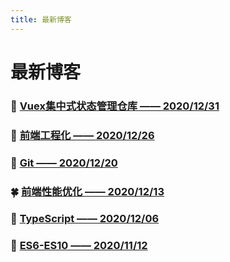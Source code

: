 ```yaml
---
title: 最新博客
---
```

# 最新博客
### :100: [Vuex集中式状态管理仓库 —— 2020/12/31](./vue/vuex/01vuex.md)
### :watermelon: [前端工程化 —— 2020/12/26](./program/README.md)
### :lollipop: [Git —— 2020/12/20](./others/Git/01.md)
### :four_leaf_clover: [前端性能优化 —— 2020/12/13](./performance/README.md)
### :popcorn: [TypeScript —— 2020/12/06](./javascript/typescript/01.md)
### :rainbow: [ES6-ES10 —— 2020/11/12](/javascript/ES6-ES10/)